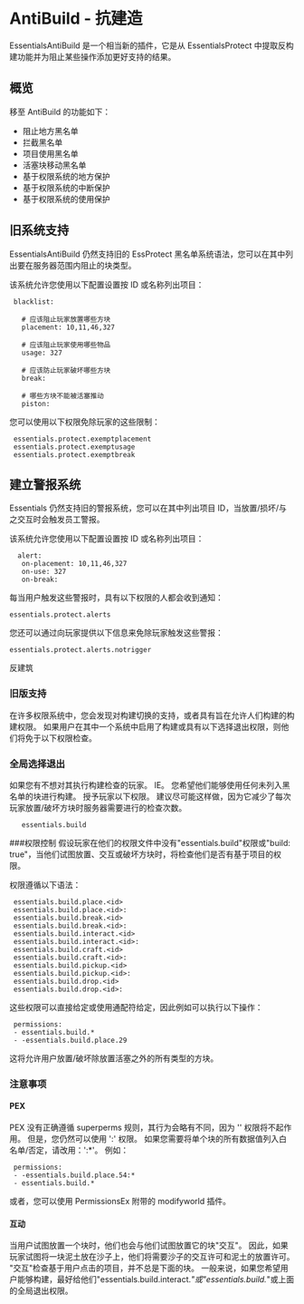 # AntiBuild - 抗建造

EssentialsAntiBuild 是一个相当新的插件，它是从 EssentialsProtect 中提取反构建功能并为阻止某些操作添加更好支持的结果。

## 概览

移至 AntiBuild 的功能如下：

* 阻止地方黑名单
* 拦截黑名单
* 项目使用黑名单
* 活塞块移动黑名单
* 基于权限系统的地方保护
* 基于权限系统的中断保护
* 基于权限系统的使用保护

## 旧系统支持

EssentialsAntiBuild 仍然支持旧的 EssProtect 黑名单系统语法，您可以在其中列出要在服务器范围内阻止的块类型。

该系统允许您使用以下配置设置按 ID 或名称列出项目：

```
 blacklist:

   # 应该阻止玩家放置哪些方块
   placement: 10,11,46,327

   # 应该阻止玩家使用哪些物品
   usage: 327

   # 应该防止玩家破坏哪些方块
   break:

   # 哪些方块不能被活塞推动
   piston:
```
您可以使用以下权限免除玩家的这些限制：
```
 essentials.protect.exemptplacement
 essentials.protect.exemptusage
 essentials.protect.exemptbreak
```

## 建立警报系统

Essentials 仍然支持旧的警报系统，您可以在其中列出项目 ID，当放置/损坏/与之交互时会触发员工警报。

该系统允许您使用以下配置设置按 ID 或名称列出项目：
```
  alert:
   on-placement: 10,11,46,327
   on-use: 327
   on-break:
```
每当用户触发这些警报时，具有以下权限的人都会收到通知：
```
essentials.protect.alerts
```
您还可以通过向玩家提供以下信息来免除玩家触发这些警报：
```
essentials.protect.alerts.notrigger
```

反建筑

### 旧版支持
在许多权限系统中，您会发现对构建切换的支持，或者具有旨在允许人们构建的构建权限。 如果用户在其中一个系统中启用了构建或具有以下选择退出权限，则他们将免于以下权限检查。

### 全局选择退出
如果您有不想对其执行构建检查的玩家。 IE。 您希望他们能够使用任何未列入黑名单的块进行构建。 授予玩家以下权限。 建议尽可能这样做，因为它减少了每次玩家放置/破坏方块时服务器需要进行的检查次数。
```
   essentials.build
```
###权限控制
假设玩家在他们的权限文件中没有"essentials.build"权限或"build: true"，当他们试图放置、交互或破坏方块时，将检查他们是否有基于项目的权限。

权限遵循以下语法：
```
 essentials.build.place.<id>
 essentials.build.place.<id>:
 essentials.build.break.<id>
 essentials.build.break.<id>:
 essentials.build.interact.<id>
 essentials.build.interact.<id>:
 essentials.build.craft.<id>
 essentials.build.craft.<id>:
 essentials.build.pickup.<id>
 essentials.build.pickup.<id>:
 essentials.build.drop.<id>
 essentials.build.drop.<id>:
```
这些权限可以直接给定或使用通配符给定，因此例如可以执行以下操作：
```
 permissions:
 - essentials.build.*
 - -essentials.build.place.29
```
这将允许用户放置/破坏除放置活塞之外的所有类型的方块。

### 注意事项

#### PEX
PEX 没有正确遵循 superperms 规则，其行为会略有不同，因为 '<id>' 权限将不起作用。 但是，您仍然可以使用 '<id>:' 权限。 如果您需要将单个块的所有数据值列入白名单/否定，请改用：'<id>:*'。 例如：
```
 permissions:
 - -essentials.build.place.54:*
 - essentials.build.*
```

或者，您可以使用 PermissionsEx 附带的 modifyworld 插件。

#### 互动
当用户试图放置一个块时，他们也会与他们试图放置它的块"交互"。 因此，如果玩家试图将一块泥土放在沙子上，他们将需要沙子的交互许可和泥土的放置许可。 "交互"检查基于用户点击的项目，并不总是下面的块。 一般来说，如果您希望用户能够构建，最好给他们"essentials.build.interact.*"或"essentials.build.*"或上面的全局退出权限。